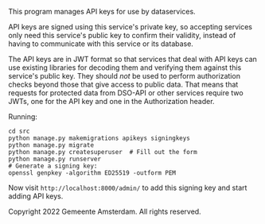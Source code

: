 This program manages API keys for use by dataservices.

API keys are signed using this service's private key, so accepting services
only need this service's public key to confirm their validity, instead of
having to communicate with this service or its database.

The API keys are in JWT format so that services that deal with API keys can
use existing libraries for decoding them and verifying them against this
service's public key. They should *not* be used to perform authorization
checks beyond those that give access to public data. That means that requests
for protected data from DSO-API or other services require two JWTs, one for
the API key and one in the Authorization header.

Running:

    cd src
    python manage.py makemigrations apikeys signingkeys
    python manage.py migrate
    python manage.py createsuperuser  # Fill out the form
    python manage.py runserver
    # Generate a signing key:
    openssl genpkey -algorithm ED25519 -outform PEM

Now visit `http://localhost:8000/admin/` to add this signing key and start
adding API keys.


Copyright 2022 Gemeente Amsterdam. All rights reserved.
